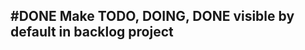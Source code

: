 ## #DONE Make TODO, DOING, DONE visible by default in backlog project
<!-- 
  #task
  created:2023-09-30T20:19:49.881Z
  group:"Ungrouped Tasks"
  story-id:Add-a-command-to-show-defaults
  task-id:l04Az order:0 -->